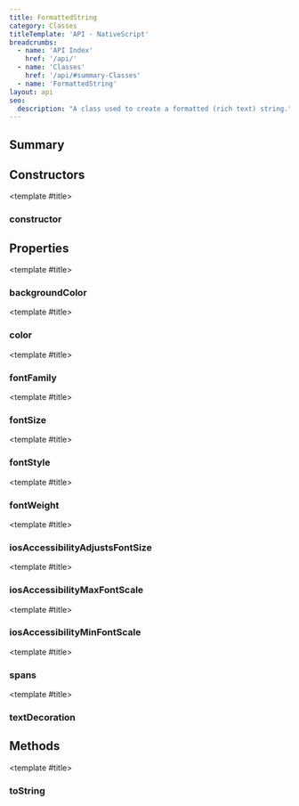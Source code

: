 ```yaml
---
title: FormattedString
category: Classes
titleTemplate: 'API - NativeScript'
breadcrumbs: 
  - name: 'API Index'
    href: '/api/'
  - name: 'Classes'
    href: '/api/#summary-Classes'
  - name: 'FormattedString'
layout: api
seo:
  description: "A class used to create a formatted (rich text) string."
---
```


<!-- This page is auto generated, do not edit manually. -->
<!-- Run "yarn generate:api-docs" to regenerate -->

<script setup lang="ts">
  import { provide } from "vue";
  import API_DATA from "./FormattedString.data.json";
  
  provide('API_DATA', API_DATA);
</script>

<APIRefHierarchy v-once />

<APIRefComment commentBase64="eyJibG9ja1RhZ3MiOltdLCJtb2RpZmllclRhZ3MiOnt9LCJzdW1tYXJ5IjpbeyJraW5kIjoidGV4dCIsInRleHQiOiJBIGNsYXNzIHVzZWQgdG8gY3JlYXRlIGEgZm9ybWF0dGVkIChyaWNoIHRleHQpIHN0cmluZy4ifV19" v-once />

## <Heading ignore>Summary</Heading>

<APIRefSummary v-once />

## Constructors

<div class="">

<APIRef for="29273" v-once>

<template #title>

### constructor

</template>

</APIRef>

</div>

## Properties

<div class="isPublic">

<APIRef for="29284" v-once>

<template #title>

### backgroundColor

</template>

</APIRef>

</div>

<div class="isPublic">

<APIRef for="29283" v-once>

<template #title>

### color

</template>

</APIRef>

</div>

<div class="isPublic">

<APIRef for="29278" v-once>

<template #title>

### fontFamily

</template>

</APIRef>

</div>

<div class="isPublic">

<APIRef for="29279" v-once>

<template #title>

### fontSize

</template>

</APIRef>

</div>

<div class="isPublic">

<APIRef for="29280" v-once>

<template #title>

### fontStyle

</template>

</APIRef>

</div>

<div class="isPublic">

<APIRef for="29281" v-once>

<template #title>

### fontWeight

</template>

</APIRef>

</div>

<div class="">

<APIRef for="29285" v-once>

<template #title>

### iosAccessibilityAdjustsFontSize

</template>

</APIRef>

</div>

<div class="">

<APIRef for="29287" v-once>

<template #title>

### iosAccessibilityMaxFontScale

</template>

</APIRef>

</div>

<div class="">

<APIRef for="29286" v-once>

<template #title>

### iosAccessibilityMinFontScale

</template>

</APIRef>

</div>

<div class="isPublic">

<APIRef for="29275" v-once>

<template #title>

### spans

</template>

</APIRef>

</div>

<div class="isPublic">

<APIRef for="29282" v-once>

<template #title>

### textDecoration

</template>

</APIRef>

</div>

## Methods

<div class="isPublic">

<APIRef for="29276" v-once>

<template #title>

### toString

</template>

</APIRef>

</div>
